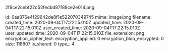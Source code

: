 2f9ce2cebf22d52fedbd87f89ce2e014.png

id: 0aa876e4f29642de8f1e522070349745
mime: image/png
filename: 
created_time: 2020-09-04T17:22:15.010Z
updated_time: 2020-09-04T17:22:15.010Z
user_created_time: 2020-09-04T17:22:15.010Z
user_updated_time: 2020-09-04T17:22:15.010Z
file_extension: png
encryption_cipher_text: 
encryption_applied: 0
encryption_blob_encrypted: 0
size: 118807
is_shared: 0
type_: 4